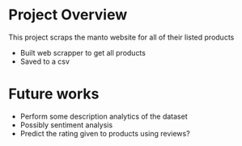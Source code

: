 # Project Overview

This project scraps the manto website for all of their listed products

- Built web scrapper to get all products
- Saved to a csv

# Future works
- Perform some description analytics of the dataset
- Possibly sentiment analysis
- Predict the rating given to products using reviews?
